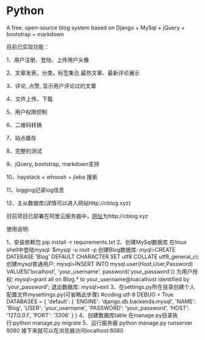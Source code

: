 # Python
A free, open-source blog system based on Django + MySql + jQuery + bootstrap + markdown

目前已实现功能：

1、用户注册、登陆、上传用户头像

2、文章发表，分类，标签集合,最热文章、最新评论展示

3、评论, 点赞, 显示用户评论过的文章

4、文件上传、下载

5、用户权限控制

6、二维码转换

7、站点缓存

8、完整的测试

9、jQuery, bootstrap, markdown支持

10、haystack + whoosh + jieba 搜索

11、logging记录log信息

12、主从数据库(详情可以进入网站http://cblog.xyz)

目前项目已部署在阿里云服务器中，<a href='http://cblog.xyz' target='_blank'>网址</a>为http://cblog.xyz



使用说明:

1、安装依赖包
   pip install -r requirements.txt
2、创建MySql数据库
   在linux shell中登陆mysql: $mysql -u root -p
   创建Blog数据库:           myql>CREATE DATEBASE 'Blog'  DEFAULT CHARACTER SET utf8 COLLATE utf8_general_ci;
   创建mysql普通用户:        mysql>INSERT INTO mysql.user(Host,User,Password) VALUES('localhost', 'your_username', password('your_password'))
   为用户授权:               mysql>grant all on Blog.* to your_username@loacalhost identified by 'your_password';
   退出数据库:               mysql>exit
3、在settings.py所在目录创建个人配置文件mysettings.py(可省略此步骤)
   #coding:utf-8
   DEBUG = True
   DATABASES = {
       'default': {
           'ENGINE': 'django.db.backends.mysql',
           'NAME': 'Blog',
           'USER': 'your_username',
           'PASSWORD': 'your_password',
           'HOST': '127.0.0.1',
           'PORT': '3306'
        }
   }
4、创建数据库table
   在manage.py目录执行:python manage.py migrate
5、运行服务器
   python manage.py runserver 8080
   接下来就可以在浏览器访问localhost:8080